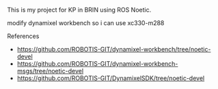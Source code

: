 This is my project for KP in BRIN using ROS Noetic.

modify dynamixel workbench so i can use xc330-m288

References

- https://github.com/ROBOTIS-GIT/dynamixel-workbench/tree/noetic-devel
- https://github.com/ROBOTIS-GIT/dynamixel-workbench-msgs/tree/noetic-devel
- https://github.com/ROBOTIS-GIT/DynamixelSDK/tree/noetic-devel
